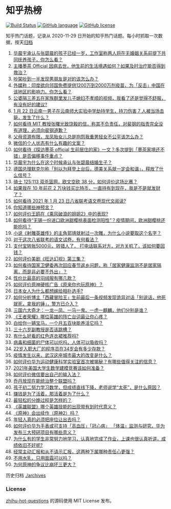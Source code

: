 # 知乎热榜
[![Build Status](https://github.com/ToWeLong/zhihu-hot-questions/workflows/CI/badge.svg)](https://github.com/ToWeLong/zhihu-hot-questions/actions)
[![GitHub language](https://img.shields.io/badge/language-golang-orange.svg)](https://golang.org/)
[![GitHub license](https://img.shields.io/github/license/ToWeLong/zhihu-hot-questions)](https://github.com/ToWeLong/zhihu-hot-questions/blob/main/LICENSE)

知乎热门话题，记录从 2020-11-29 日开始的知乎热门话题。每小时抓取一次数据，按天[归档](./archives)

<!-- BEGIN -->

1. [华晨宇承认与张碧晨的孩子已经一岁，工作室称两人将在无婚姻关系前提下共同抚养孩子，你怎么看？](https://www.zhihu.com/question/440533019)
1. [主播墨茶 Official 因病去世，他生前的生活境遇如何？如果及时治疗能否得到救治？](https://www.zhihu.com/question/440488455)
1. [吵架吵到一半发现男朋友是对的该怎么办？](https://www.zhihu.com/question/422596620)
1. [外媒称：印度欲向邻国免费提供1200万到2000万剂疫苗，为「反击」中国在该地区的影响力。你怎么看？](https://www.zhihu.com/question/440644762)
1. [公婆隔三差五在家族群里发儿子媳妇不孝顺的视频，我看了还是觉得不舒服，有没有好的建议?](https://www.zhihu.com/question/440440260)
1. [1 月 22 日云南一男子在云南师大实验中学劫持学生，持刀伤害 7 人被当场击毙，发生了什么？](https://www.zhihu.com/question/440668867)
1. [如何看待 MIT 教授张曙光致饶毅的信，称其不负责任，对裴钢的指责完全没有道理，必须向裴钢道歉？](https://www.zhihu.com/question/440634424)
1. [父母资源有限，龙凤胎女儿总是抱怨我重男轻女不公平该怎么办？](https://www.zhihu.com/question/417785073)
1. [微信的个人状态有什么有趣的文案？](https://www.zhihu.com/question/440514246)
1. [如何看待《探访墨茶 official 生前居住的家》一文？多次提到「墨茶家境还不错」是否偏移事件重点？](https://www.zhihu.com/question/440725655)
1. [华晨宇为什么在这个时候承认与张碧晨结婚生子？](https://www.zhihu.com/question/440655743)
1. [德国总理默克尔称「别以为拜登上台后，德美关系就一定会和谐」，释放了什么信号？](https://www.zhihu.com/question/440650417)
1. [骑士 125:113 双杀篮网，欧文空砍 38 分，如何评价这场比赛？](https://www.zhihu.com/question/440736450)
1. [如果我在 10 年前花 2 万块钱买比特币，一直持有到现在，我是不是就发财了？](https://www.zhihu.com/question/439136003)
1. [如何看待 2021 年 1 月 23 日八省联考语文卷现代文阅读?](https://www.zhihu.com/question/440754542)
1. [你知道哪些神预言？](https://www.zhihu.com/question/48944599)
1. [如何评价王鸥在《乘风破浪的姐姐2》中的表现?](https://www.zhihu.com/question/440631567)
1. [如何看待“无锡一份进口欧洲甜樱桃表面检测阳性”？疫情期间，欧洲甜樱桃还能吃吗？](https://www.zhihu.com/question/440652915)
1. [小说《射雕英雄传》的主角郭靖就射过一次雕，为什么小说要取这个名字？](https://www.zhihu.com/question/440235365)
1. [对于这次八省联考的语文试卷，有何看法？](https://www.zhihu.com/question/440760441)
1. [支付宝转账5000元，转错人了， 打电话联系对方，对方关机了，该如何要回钱？](https://www.zhihu.com/question/351571558)
1. [如何评价美剧《旺达幻视》第三集？](https://www.zhihu.com/question/440654669)
1. [如何看待国家卫健委再次回应春节返乡问题，称「居家健康监测不是居家隔离，而是非必要不外出」？](https://www.zhihu.com/question/440769081)
1. [性价比最高的羽绒服有哪几款？](https://www.zhihu.com/question/21938429)
1. [如何评价原神硬核广告《原来你也玩原神》？](https://www.zhihu.com/question/440684314)
1. [日本女人为什么都想嫁给相扑选手?](https://www.zhihu.com/question/352910962)
1. [如何分析博主「西藏冒险王」生前最后一条视频发现诡异对话「别说话，他死就死，拿我的锤」，警方已介入？](https://www.zhihu.com/question/440226087)
1. [三国六大奇才：一龙一凤、一马一鬼、一虎一麒麟，他们分别是谁？](https://www.zhihu.com/question/440017706)
1. [《王者荣耀》哪位英雄的阵亡台词最让你心疼？](https://www.zhihu.com/question/422796196)
1. [白给你一辆宝马，一个月五百块能养活它吗？](https://www.zhihu.com/question/439328886)
1. [三十六岁副教授是否该跳槽？](https://www.zhihu.com/question/440257592)
1. [有什么好看的红色连衣裙推荐吗?](https://www.zhihu.com/question/305567605)
1. [病毒和细菌的尸体可以吃吗，人体可以吸收吗？](https://www.zhihu.com/question/439649684)
1. [22岁入职大厂的程序员在34岁会有多少存款？](https://www.zhihu.com/question/436336543)
1. [疫情发生以来，武汉这座城市最大的改变是什么？](https://www.zhihu.com/question/439360789)
1. [如何评价华为运动健康科学实验室首次被揭秘？有哪些值得关注的信息？](https://www.zhihu.com/question/440664594)
1. [2021年美国大学生数学建模竞赛该如何准备？](https://www.zhihu.com/question/433455038)
1. [如何评价微信要出自己的输入法？](https://www.zhihu.com/question/440186064)
1. [乔丹放现在能统治整个联盟吗？](https://www.zhihu.com/question/437147240)
1. [孩子初二努力学习数学，但成绩直线下降，老师说学“太死”，是什么原因？](https://www.zhihu.com/question/440361057)
1. [赚钱是为了活着，那活着是为了什么？](https://www.zhihu.com/question/434831702)
1. [最轻松的分娩过程是怎样的？](https://www.zhihu.com/question/433909831)
1. [《英雄联盟》哪个英雄技能的出现带有划时代意义？](https://www.zhihu.com/question/434778527)
1. [《原神》会出续作（原神2）吗？](https://www.zhihu.com/question/440135693)
1. [年轻人真的必须把座位让出去吗？](https://www.zhihu.com/question/438820272)
1. [如何评价华为手表或可支持「高血压」「冠心病」 「体温」监测与研究，华为发布三大预研项目有哪些意义？](https://www.zhihu.com/question/440782228)
1. [为什么有的学生非常努力地学习，认真地完成了作业，上课也很认真听讲，成绩依旧不好呢?](https://www.zhihu.com/question/319972649)
1. [经常主动汇报和从不请示汇报，这两种下属哪种责任心更强？](https://www.zhihu.com/question/437347222)
1. [不用水乳，只用面霜可以吗？](https://www.zhihu.com/question/65889927)
1. [为何原神的争议比崩坏三更大？](https://www.zhihu.com/question/440327042)

<!-- END -->

历史归档 [./archives](./archives)


### License
[zhihu-hot-questions](https://github.com/towelong/zhihu-hot-questions) 的源码使用 MIT License 发布。